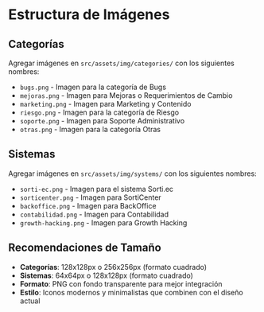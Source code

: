 # Estructura de Imágenes

## Categorías

Agregar imágenes en `src/assets/img/categories/` con los siguientes nombres:

- `bugs.png` - Imagen para la categoría de Bugs
- `mejoras.png` - Imagen para Mejoras o Requerimientos de Cambio
- `marketing.png` - Imagen para Marketing y Contenido
- `riesgo.png` - Imagen para la categoría de Riesgo
- `soporte.png` - Imagen para Soporte Administrativo
- `otras.png` - Imagen para la categoría Otras

## Sistemas

Agregar imágenes en `src/assets/img/systems/` con los siguientes nombres:

- `sorti-ec.png` - Imagen para el sistema Sorti.ec
- `sorticenter.png` - Imagen para SortiCenter
- `backoffice.png` - Imagen para BackOffice
- `contabilidad.png` - Imagen para Contabilidad
- `growth-hacking.png` - Imagen para Growth Hacking

## Recomendaciones de Tamaño

- **Categorías**: 128x128px o 256x256px (formato cuadrado)
- **Sistemas**: 64x64px o 128x128px (formato cuadrado)
- **Formato**: PNG con fondo transparente para mejor integración
- **Estilo**: Iconos modernos y minimalistas que combinen con el diseño actual
